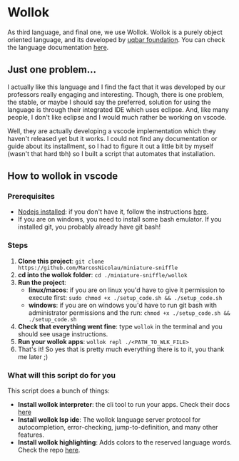 # Wollok

As third language, and final one, we use Wollok. Wollok is a purely object oriented language, and its developed by [uqbar foundation](https://uqbar.org/#/). You can check the language documentation [here](https://www.wollok.org/en/documentation/wollokdoc/).

## Just one problem...

I actually like this language and I find the fact that it was developed by our professors really engaging and interesting. Though, there is one problem, the stable, or maybe I should say the preferred, solution for using the language is through their integrated IDE which uses eclipse. And, like many people, I don't like eclipse and I would much rather be working on vscode.

Well, they are actually developing a vscode implementation which they haven't released yet but it works. I could not find any documentation or guide about its installment, so I had to figure it out a little bit by myself (wasn't that hard tbh) so I built a script that automates that installation.

## How to wollok in vscode

### Prerequisites

-   [Nodejs installed](https://nodejs.org/en): if you don't have it, follow the instructions [here](https://nodejs.org/en).
-   If you are on windows, you need to install some bash emulator. If you installed git, you probably already have git bash!

### Steps

1. **Clone this project**: `git clone https://github.com/MarcosNicolau/miniature-sniffle`
2. **cd into the wollok folder**: `cd ./miniature-sniffle/wollok`
3. **Run the project**:
    - **linux/macos**: if you are on linux you'd have to give it permission to execute first: `sudo chmod +x ./setup_code.sh && ./setup_code.sh`
    - **windows**: if you are on windows you'd have to run git bash with administrator permissions and the run: `chmod +x ./setup_code.sh && ./setup_code.sh`
4. **Check that everything went fine**: type `wollok` in the terminal and you should see usage instructions.
5. **Run your wollok apps**: `wollok repl ./<PATH_TO_WLK_FILE>`
6. That's it! So yes that is pretty much everything there is to it, you thank me later ;)

### What will this script do for you

This script does a bunch of things:

-   **Install wollok interpreter**: the cli tool to run your apps. Check their docs [here](https://github.com/uqbar-project/wollok-ts-cli.git)
-   **Install wollok lsp ide**: The wollok language server protocol for autocompletion, error-checking, jump-to-definition, and many other features.
-   **Install wollok highlighting**: Adds colors to the reserved language words. Check the repo [here](https://github.com/uqbar-project/wollok-lsp-ide.git).
